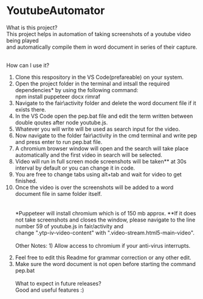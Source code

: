 # YoutubeAutomator

What is this project?<br />
This project helps in automation of taking screenshots of a youtube video being played <br />
and automatically compile them in word document in series of their capture.<br /> <br />

How can I use it?<br />
1. Clone this respository in the VS Code(prefareable) on your system.<br />
2. Open the project folder in the terminal and intsall the required dependencies* by using the following command:<br />
                             npm install puppeteer docx rimraf<br />
3. Navigate to the fair\activity folder and delete the word document file if it exists there.<br />
4. In the VS Code open the pep.bat file and edit the term written between double qoutes after node youtube.js.<br />
5. Whatever you will write will be used as search input for the video.<br />
6. Now navigate to the folder fair\activity in the cmd terminal and write pep and press enter to run pep.bat file.<br />
7. A chromium browser window will open and the search will take place automatically and the first video in search will be selected.<br />
8. Video will run in full screen mode screenshots will be taken** at 30s interval by default or you can change it in code.<br />
9. You are free to change tabs using alt+tab and wait for video to get finished.<br />
10. Once the video is over the screenshots will be added to a word document file in same folder itself.<br />
<br /><br />
\*Puppeteer will install chromium which is of 150 mb approx.
\*\*If it does not take screenshots and closes the window, please navigate to the line number 59 of youtube.js in fair/activity and<br />
change ".ytp-iv-video-content" with ".video-stream.html5-main-video".<br /><br />
Other Notes: 1) Allow access to chromium if your anti-virus interrupts.<br />
2) Feel free to edit this Readme for grammar correction or any other edit.<br />
3) Make sure the word document is not open before starting the command pep.bat<br /><br />
What to expect in future releases?<br />
Good and useful features :)

